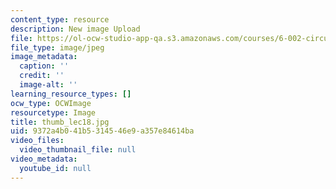 ```yaml
---
content_type: resource
description: New image Upload
file: https://ol-ocw-studio-app-qa.s3.amazonaws.com/courses/6-002-circuits-and-electronics-spring-2007/9372a4b041b5314546e9a357e84614ba_thumb_lec18.jpg
file_type: image/jpeg
image_metadata:
  caption: ''
  credit: ''
  image-alt: ''
learning_resource_types: []
ocw_type: OCWImage
resourcetype: Image
title: thumb_lec18.jpg
uid: 9372a4b0-41b5-3145-46e9-a357e84614ba
video_files:
  video_thumbnail_file: null
video_metadata:
  youtube_id: null
---
```

